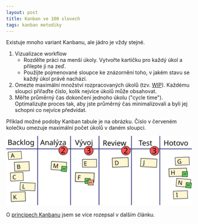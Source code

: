 ```yaml
---
layout: post
title: Kanban ve 100 slovech
tags: kanban metodiky
---
```


Existuje mnoho variant Kanbanu, ale jádro je vždy stejné.

1. Vizualizace workflow
   - Rozdělte práci na menší úkoly. Vytvořte kartičku pro každý úkol a přilepte ji na zeď.
   - Použijte pojmenované sloupce ke znázornění toho, v jakém stavu se každý úkol právě nachází.
2. Omezte maximální množství rozpracovaných úkolů (tzv. [WIP](/wip-vs-kapacita/)).
   Každému sloupci přiřaďte číslo, kolik nejvíce úkolů může obsahovat.
3. Měřte průměrný čas dokončení jednoho úkolu ("cycle time").
   Optimalizujte proces tak, aby jste průměrný čas minimalizovali a byli jej schopni co nejvíce předvídat.

Příklad možné podoby Kanban tabule je na obrázku. Číslo v červeném kolečku omezuje maximální počet úkolů v daném sloupci.

![](/assets/kanban.svg)

O [principech Kanbanu](/principy-kanbanu/) jsem se více rozepsal v dalším článku.
